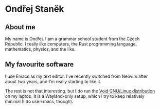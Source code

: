 # Ondřej Staněk

## About me

My name is Ondřej. I am a grammar school student from the Czech
Republic. I really like computers, the Rust programming language,
mathematics, physics, and the like.

## My favourite software

I use Emacs as my text editor. I've recently switched from Neovim
after about two years, and I'm really starting to like it.

The rest is not that interesting, but I do run the [Void GNU/Linux
distribution](https://voidlinux.org) on my laptop. It is a
Wayland-only setup, which I try to keep relatively minimal (I do use
Emacs, though).
